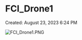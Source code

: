 # FCI_Drone1

Created: August 23, 2023 6:24 PM

![FCI_Drone1.PNG](FCI_Drone1%2019e39d766a034903ada5570644e3aa9b/FCI_Drone1.png)